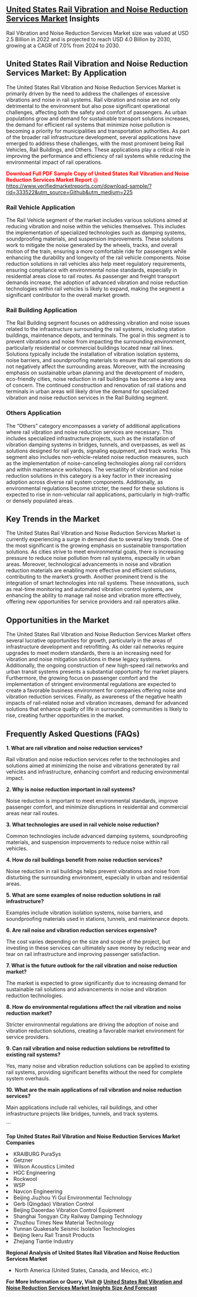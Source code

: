 <h2><a href="https://www.verifiedmarketreports.com/download-sample/?rid=333522&amp;utm_source=Github&amp;utm_medium=225" target="_blank">United States Rail Vibration and Noise Reduction Services Market</a> Insights</h2><p>Rail Vibration and Noise Reduction Services Market size was valued at USD 2.5 Billion in 2022 and is projected to reach USD 4.0 Billion by 2030, growing at a CAGR of 7.0% from 2024 to 2030.</p><p> <h2>United States Rail Vibration and Noise Reduction Services Market: By Application</h2> <p>The United States Rail Vibration and Noise Reduction Services Market is primarily driven by the need to address the challenges of excessive vibrations and noise in rail systems. Rail vibration and noise are not only detrimental to the environment but also pose significant operational challenges, affecting both the safety and comfort of passengers. As urban populations grow and demand for sustainable transport solutions increases, the demand for efficient rail systems that minimize noise pollution is becoming a priority for municipalities and transportation authorities. As part of the broader rail infrastructure development, several applications have emerged to address these challenges, with the most prominent being Rail Vehicles, Rail Buildings, and Others. These applications play a critical role in improving the performance and efficiency of rail systems while reducing the environmental impact of rail operations.</p> <p><p><span class=""><span style="color: #ff0000;"><strong>Download Full PDF Sample Copy of United States Rail Vibration and Noise Reduction Services Market Report</strong> @ </span><a href="https://www.verifiedmarketreports.com/download-sample/?rid=333522&amp;utm_source=Github&amp;utm_medium=225" target="_blank">https://www.verifiedmarketreports.com/download-sample/?rid=333522&amp;utm_source=Github&amp;utm_medium=225</a></span></p></p> <h3>Rail Vehicle Application</h3> <p>The Rail Vehicle segment of the market includes various solutions aimed at reducing vibration and noise within the vehicles themselves. This includes the implementation of specialized technologies such as damping systems, soundproofing materials, and suspension improvements. These solutions work to mitigate the noise generated by the wheels, tracks, and overall motion of the train, ensuring a more comfortable ride for passengers while enhancing the durability and longevity of the rail vehicle components. Noise reduction solutions in rail vehicles also help meet regulatory requirements, ensuring compliance with environmental noise standards, especially in residential areas close to rail routes. As passenger and freight transport demands increase, the adoption of advanced vibration and noise reduction technologies within rail vehicles is likely to expand, making the segment a significant contributor to the overall market growth.</p> <h3>Rail Building Application</h3> <p>The Rail Building segment focuses on addressing vibration and noise issues related to the infrastructure surrounding the rail systems, including station buildings, maintenance depots, and terminals. The goal in this segment is to prevent vibrations and noise from impacting the surrounding environment, particularly residential or commercial buildings located near rail lines. Solutions typically include the installation of vibration isolation systems, noise barriers, and soundproofing materials to ensure that rail operations do not negatively affect the surrounding areas. Moreover, with the increasing emphasis on sustainable urban planning and the development of modern, eco-friendly cities, noise reduction in rail buildings has become a key area of concern. The continued construction and renovation of rail stations and terminals in urban areas will likely drive the demand for specialized vibration and noise reduction services in the Rail Building segment.</p> <h3>Others Application</h3> <p>The “Others” category encompasses a variety of additional applications where rail vibration and noise reduction services are necessary. This includes specialized infrastructure projects, such as the installation of vibration damping systems in bridges, tunnels, and overpasses, as well as solutions designed for rail yards, signaling equipment, and track works. This segment also includes non-vehicle-related noise reduction measures, such as the implementation of noise-canceling technologies along rail corridors and within maintenance workshops. The versatility of vibration and noise reduction solutions in this category is a key factor in their increasing adoption across diverse rail system components. Additionally, as environmental regulations become stricter, the need for these solutions is expected to rise in non-vehicular rail applications, particularly in high-traffic or densely populated areas.</p> <h2>Key Trends in the Market</h2> <p>The United States Rail Vibration and Noise Reduction Services Market is currently experiencing a surge in demand due to several key trends. One of the most significant is the growing emphasis on sustainable transportation solutions. As cities strive to meet environmental goals, there is increasing pressure to reduce noise pollution from rail systems, especially in urban areas. Moreover, technological advancements in noise and vibration reduction materials are enabling more effective and efficient solutions, contributing to the market’s growth. Another prominent trend is the integration of smart technologies into rail systems. These innovations, such as real-time monitoring and automated vibration control systems, are enhancing the ability to manage rail noise and vibration more effectively, offering new opportunities for service providers and rail operators alike.</p> <h2>Opportunities in the Market</h2> <p>The United States Rail Vibration and Noise Reduction Services Market offers several lucrative opportunities for growth, particularly in the areas of infrastructure development and retrofitting. As older rail networks require upgrades to meet modern standards, there is an increasing need for vibration and noise mitigation solutions in these legacy systems. Additionally, the ongoing construction of new high-speed rail networks and urban transit systems presents a substantial opportunity for market players. Furthermore, the growing focus on passenger comfort and the implementation of stringent environmental regulations are expected to create a favorable business environment for companies offering noise and vibration reduction services. Finally, as awareness of the negative health impacts of rail-related noise and vibration increases, demand for advanced solutions that enhance quality of life in surrounding communities is likely to rise, creating further opportunities in the market.</p> <h2>Frequently Asked Questions (FAQs)</h2> <p><b>1. What are rail vibration and noise reduction services?</b></p> <p>Rail vibration and noise reduction services refer to the technologies and solutions aimed at minimizing the noise and vibrations generated by rail vehicles and infrastructure, enhancing comfort and reducing environmental impact.</p> <p><b>2. Why is noise reduction important in rail systems?</b></p> <p>Noise reduction is important to meet environmental standards, improve passenger comfort, and minimize disruptions in residential and commercial areas near rail routes.</p> <p><b>3. What technologies are used in rail vehicle noise reduction?</b></p> <p>Common technologies include advanced damping systems, soundproofing materials, and suspension improvements to reduce noise within rail vehicles.</p> <p><b>4. How do rail buildings benefit from noise reduction services?</b></p> <p>Noise reduction in rail buildings helps prevent vibrations and noise from disturbing the surrounding environment, especially in urban and residential areas.</p> <p><b>5. What are some examples of noise reduction solutions in rail infrastructure?</b></p> <p>Examples include vibration isolation systems, noise barriers, and soundproofing materials used in stations, tunnels, and maintenance depots.</p> <p><b>6. Are rail noise and vibration reduction services expensive?</b></p> <p>The cost varies depending on the size and scope of the project, but investing in these services can ultimately save money by reducing wear and tear on rail infrastructure and improving passenger satisfaction.</p> <p><b>7. What is the future outlook for the rail vibration and noise reduction market?</b></p> <p>The market is expected to grow significantly due to increasing demand for sustainable rail solutions and advancements in noise and vibration reduction technologies.</p> <p><b>8. How do environmental regulations affect the rail vibration and noise reduction market?</b></p> <p>Stricter environmental regulations are driving the adoption of noise and vibration reduction solutions, creating a favorable market environment for service providers.</p> <p><b>9. Can rail vibration and noise reduction solutions be retrofitted to existing rail systems?</b></p> <p>Yes, many noise and vibration reduction solutions can be applied to existing rail systems, providing significant benefits without the need for complete system overhauls.</p> <p><b>10. What are the main applications of rail vibration and noise reduction services?</b></p> <p>Main applications include rail vehicles, rail buildings, and other infrastructure projects like bridges, tunnels, and track systems.</p> ```</p><p><strong>Top United States Rail Vibration and Noise Reduction Services Market Companies</strong></p><div data-test-id=""><p><li>KRAIBURG PuraSys</li><li> Getzner</li><li> Wilson Acoustics Limited</li><li> HGC Engineering</li><li> Rockwool</li><li> WSP</li><li> Navcon Engineering</li><li> Beijing Jiuzhou Yi Gui Environmental Technology</li><li> Gerb (Qingdao) Vibration Control</li><li> Beijing Daoerdao Vibration Control Equipment</li><li> Shanghai Tongyan City Railway Damping Technology</li><li> Zhuzhou Times New Material Technology</li><li> Yunnan Quakesafe Seismic Isolation Technologies</li><li> Beijing Ikeru Rail Transit Products</li><li> Zhejiang Tiantie Industry</li></p><div><strong>Regional Analysis of&nbsp;United States Rail Vibration and Noise Reduction Services Market</strong></div><ul><li dir="ltr"><p dir="ltr">North America&nbsp;(United States, Canada, and Mexico, etc.)</p></li></ul><p><strong>For More Information or Query, Visit @&nbsp;</strong><strong><a href="https://www.verifiedmarketreports.com/product/rail-vibration-and-noise-reduction-services-market/?utm_source=Github&amp;utm_medium=225" target="_blank">United States Rail Vibration and Noise Reduction Services Market Insights Size And Forecast</a></strong></p></div>
